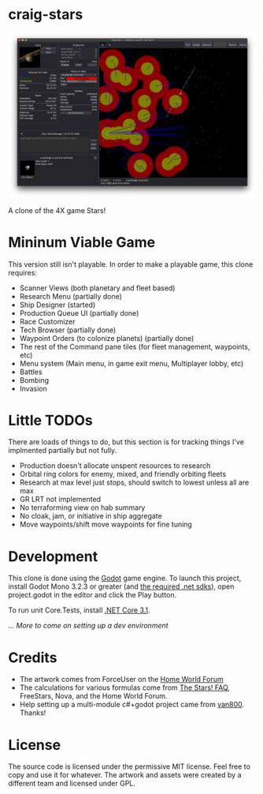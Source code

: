 # craig-stars

![screenshot](docs/screenshots/screenshot3.png)

A clone of the 4X game Stars!

# Mininum Viable Game

This version still isn't playable. In order to make a playable game, this clone requires:

-   Scanner Views (both planetary and fleet based)
-   Research Menu (partially done)
-   Ship Designer (started)
-   Production Queue UI (partially done)
-   Race Customizer
-   Tech Browser (partially done)
-   Waypoint Orders (to colonize planets) (partially done)
-   The rest of the Command pane tiles (for fleet management, waypoints, etc)
-   Menu system (Main menu, in game exit menu, Multiplayer lobby, etc)
-   Battles
-   Bombing
-   Invasion

# Little TODOs

There are loads of things to do, but this section is for tracking things I've implmented partially but not fully.

-   Production doesn't allocate unspent resources to research
-   Orbital ring colors for enemy, mixed, and friendly orbiting fleets
-   Research at max level just stops, should switch to lowest unless all are max
-   GR LRT not implemented
-   No terraforming view on hab summary
-   No cloak, jam, or initiative in ship aggregate
-   Move waypoints/shift move waypoints for fine tuning

# Development

This clone is done using the [Godot](https://godotengine.org) game engine. To launch this project, install Godot Mono 3.2.3 or greater (and [the required .net sdks](https://docs.godotengine.org/en/stable/getting_started/scripting/c_sharp/c_sharp_basics.html?highlight=mono#setting-up-c-for-godot)), open project.godot in the editor and click the Play button.

To run unit Core.Tests, install [.NET Core 3.1](https://dotnet.microsoft.com/download).

_... More to come on setting up a dev environment_

# Credits

-   The artwork comes from ForceUser on the [Home World Forum](https://starsautohost.org/sahforum2/index.php?t=index&rid=479)
-   The calculations for various formulas come from [The Stars! FAQ](http://starsfaq.com), FreeStars, Nova, and the Home World Forum.
-   Help setting up a multi-module c#+godot project came from [van800](https://github.com/van800/godot-demo-projects/tree/nunit/mono). Thanks!

# License

The source code is licensed under the permissive MIT license. Feel free to copy and use it for whatever. The artwork and assets were created by a different team and licensed under GPL.

